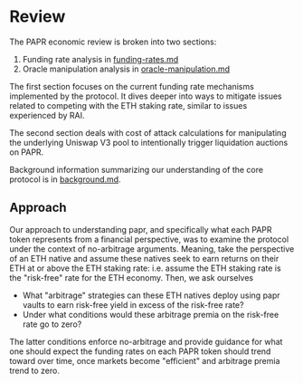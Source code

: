 # Review

The PAPR economic review is broken into two sections:

1. Funding rate analysis in [funding-rates.md](./funding-rates.md)
2. Oracle manipulation analysis in [oracle-manipulation.md](./oracle-manipulation.md)

The first section focuses on the current funding rate mechanisms implemented by the protocol. It dives deeper into
ways to mitigate issues related to competing with the ETH staking rate, similar to issues experienced by RAI.

The second section deals with cost of attack calculations for manipulating the underlying Uniswap V3 pool to
intentionally trigger liquidation auctions on PAPR.

Background information summarizing our understanding of the core protocol is in [background.md](./background.md).

## Approach

Our approach to understanding papr, and specifically what each PAPR token represents from a financial perspective,
was to examine the protocol under the context of no-arbitrage arguments. Meaning, take the perspective of an ETH
native and assume these natives seek to earn returns on their ETH at or above the ETH staking rate: i.e. assume
the ETH staking rate is the "risk-free" rate for the ETH economy. Then, we ask ourselves

- What "arbitrage" strategies can these ETH natives deploy using papr vaults to earn risk-free yield in excess of the risk-free rate?
- Under what conditions would these arbitrage premia on the risk-free rate go to zero?

The latter conditions enforce no-arbitrage and provide guidance for what one should expect the funding rates on each
PAPR token should trend toward over time, once markets become "efficient" and arbitrage premia trend to zero.

